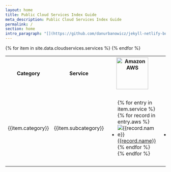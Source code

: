 ```yaml
---
layout: home
title: Public Cloud Services Index Guide
meta_description: Public Cloud Services Index Guide
permalink: /
section: home
intro_paragraph: "[](https://github.com/danurbanowicz/jekyll-netlify-boilerplate)"
---
```

<head>
    <meta charset="utf-8">
    <link rel="icon" type="image/x-icon" href="/favicon.ico"/>
    <meta http-equiv="X-UA-Compatible" content="IE=edge">
    <meta name="viewport" content="width=device-width, initial-scale=1">
    <meta name="robots" content="follow,index">
    <META NAME="Title" CONTENT="Public Cloud Service Index Comparison | AWS vs Azure vs Google vs IBM vs Oracle vs Alibaba">
    <META NAME="Keywords" CONTENT="AWS vs Azure vs Google vs IBM vs Oracle Cloud vs Alibaba, AWS vs Azure, Azure vs Google, AWS vs Oracle, Oracle vs Good,">
    <META NAME="Description" CONTENT="A public cloud services comparison & mapping of Amazon AWS, Microsoft Azure, Google Cloud, IBM Cloud, Oracle Cloud.">
    <META NAME="Author" CONTENT="NEtZ">
    <META NAME="Subject" CONTENT="Public Cloud Service Comparison > AWS vs Azure vs Google vs IBM vs Oracle vs Alibaba">
    <meta property="og:type" content="website">
    <meta property="og:title" content="Public Cloud Service Comparison > AWS vs Azure vs Google vs IBM vs Oracle vs Alibaba">
    <meta property="og:locale" content="en_US">
    <meta property="og:description" content="A detailed public cloud services comparison & mapping of Amazon AWS, Microsoft Azure, Google Cloud, IBM Cloud, Oracle Cloud.">
    <link rel="canonical" href="https://comparecloud.in/">
    <meta property="og:url" content="https://comparecloud.in/">
    <meta property="og:site_name" content="Public Cloud Service Comparison > AWS vs Azure vs Google vs IBM vs Oracle vs Alibaba">
    <meta property="og:image" content="/img/Logo_small.jpg">
    <meta name="twitter:card" content="summary_large_image">
    <meta name="twitter:site" content="@">
    <meta name="twitter:creator" content="@">
    <meta property="article:author" content="https://www.facebook.com/sitez.GR">
    <meta name="twitter:description" content="A detailed public cloud services comparison & mapping of Amazon AWS, Microsoft Azure, Google Cloud, IBM Cloud, Oracle Cloud.">
    <meta name="twitter:title" content="A public Cloud Compareison : AWS vs Azure vs Google vs IBM vs Oracle vs Alibaba">
    <title>AWS vs Azure vs Google vs IBM vs Oracle vs Alibaba | A detailed comparison and mapping between various cloud services</title>
    <script async src="https://pagead2.googlesyndication.com/pagead/js/adsbygoogle.js?client=ca-pub-3269987799484354"
     crossorigin="anonymous"></script>
</head>
<script type="text/javascript" src="//s7.addthis.com/js/300/addthis_widget.js#pubid=ra-552c144e4f497fe9"></script>
<!-- Place this tag in your head or just before your close body tag. -->
<script async defer src="https://buttons.github.io/buttons.js"></script>

<table id="comparison">
  <tr align="center" class="header">
	            <th style="width:7%">Category</th>
            <th style="width:10%">Service</th>
            <th>
              <img  src="https://pbs.twimg.com/profile_images/1388165108786884619/ZnSwt6Qb_400x400.jpg" alt="Amazon AWS" width="100" class="header-img"/>
            </th>
            <th>
              <img  src="https://pbs.twimg.com/profile_images/1268207800313774080/KF9pXfXU_400x400.jpg" alt="Microsoft Azure Cloud" width="100" class="header-img"/>
            </th>
            <th>
              <img  src="https://pbs.twimg.com/profile_images/1190319303041724417/1a61e4pu_400x400.jpg" alt="Google Cloud Platform Logo" width="100" class="header-img" />
            </th>
            <th>
              <img  src="https://pbs.twimg.com/profile_images/1367195110224650242/RCjpV_cA_400x400.jpg"  alt="IBM Cloud Logo" width="100" class="header-img" />
            </th>
            <th>
              <img  src="https://pbs.twimg.com/profile_images/1171372058892283904/tYAN0C0c_400x400.jpg" alt="Oracle Cloud Logo" width="100" class="header-img"/>
            </th>
            <th>
              <img src="https://pbs.twimg.com/profile_images/1108554736398004224/Za8pS-nr_400x400.png" alt="Alibaba Cloud Logo" width="100" class="header-img"/>
            </th>
			<th>
              <img  src="https://pbs.twimg.com/profile_images/1001040049293508608/kk-AIfb4_400x400.jpg" alt="Huawei Cloud" width="100" class="header-img"/>
            </th>
  </tr>
	{% for item in site.data.cloudservices.services %}
	<tr>
		<td>{{item.category}}</td>
		<td>{{item.subcategory}}</td>
		<td>
			<ul>
			    {% for entry in item.service %} 
					{% for record in entry.aws %}
						<li ><img src="/assets/img/cloudproviders/aws/{{record.icon}}" alt="{{record.name}}" > <a href="{{record.ref}}" target="_blank" alt="{{record.name}}">{{record.name}}</a></li>
					{% endfor %}	
				{% endfor %}	
			</ul>
		</td>
		<td>
			<ul>
			    {% for entry in item.service %} 
					{% for record in entry.azure %}
						<li><img src="/assets/img/cloudproviders/azure/{{record.icon}}" alt="{{record.name}}"  ><a href="{{record.ref}}" target="_blank" alt="{{record.name}}">{{record.name}}</a></li>
					{% endfor %}	
				{% endfor %}	
			</ul>
		</td>
		<td>
			<ul>
			    {% for entry in item.service %} 
				{% for record in entry.google %}
					<li><img src="/assets/img/cloudproviders/google/{{record.icon}}" alt="{{record.name}}" ><a href="{{record.ref}}" target="_blank" alt="{{record.name}}">{{record.name}}</a></li>
				{% endfor %}	
				{% endfor %}	
			</ul>
		</td>
		<td>
			<ul>
			    {% for entry in item.service %} 
				{% for record in entry.ibm %}
						<li><img src="/assets/img/cloudproviders/ibm/{{record.icon}}" alt="{{record.name}}" ><a href="{{record.ref}}" target="_blank" alt="{{record.name}}">{{record.name}}</a></li>
				{% endfor %}	
				{% endfor %}	
			</ul>
		</td>
		<td>
			<ul>
			    {% for entry in item.service %} 
					{% for record in entry.oracle %}
							<li ><img src="/assets/img/cloudproviders/oracle/{{record.icon}}" alt="{{record.name}}" ><a href="{{record.ref}}" target="_blank" alt="{{record.name}}">{{record.name}}</a></li>
					{% endfor %}	
				{% endfor %}	
			</ul>
		</td>
		<td>
			<ul>
			    {% for entry in item.service %} 
					{% for record in entry.alibaba %}
							<li><img src="/assets/img/cloudproviders/alibaba/{{record.icon}}" alt="{{record.name}}" ><a href="{{record.ref}}" target="_blank" alt="{{record.name}}">{{record.name}}</a></li>
					{% endfor %}	
				{% endfor %}	
			</ul>
		</td>
		<td>
			<ul>
			    {% for entry in item.service %} 
					{% for record in entry.huawei %}
							<li>
								<img src="/assets/img/cloudproviders/huawei/{{record.icon}}" alt="{{record.name}}">
								<a href="{{record.ref}}" target="_blank" alt="{{record.name}}">{{record.name}}</a>
							</li>
					{% endfor %}	
				{% endfor %}	
			</ul>
		</td>
	</tr>
	{% endfor %}
</table>
